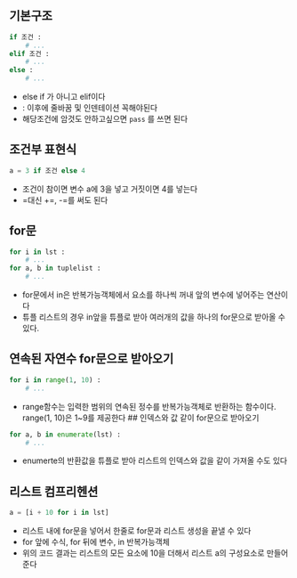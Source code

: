 ## 기본구조

```python
if 조건 :
	# ...
elif 조건 :
	# ...
else :
	# ...
```

- else if 가 아니고 elif이다
- : 이후에 줄바꿈 및 인덴테이션 꼭해야된다
- 해당조건에 암것도 안하고싶으면 `pass` 를 쓰면 된다

## 조건부 표현식

```python
a = 3 if 조건 else 4
```

- 조건이 참이면 변수 a에 3을 넣고 거짓이면 4를 넣는다
- =대신 +=, -=를 써도 된다

## for문

```python
for i in lst :
	# ...
for a, b in tuplelist :
	# ...
```

- for문에서 in은 반복가능객체에서 요소를 하나씩 꺼내 앞의 변수에 넣어주는 연산이다
- 튜플 리스트의 경우 in앞을 튜플로 받아 여러개의 값을 하나의 for문으로 받아올 수 있다.

## 연속된 자연수 for문으로 받아오기

```python
for i in range(1, 10) :
	# ...
```

- range함수는 입력한 범위의 연속된 정수를 반복가능객체로 반환하는 함수이다. range(1, 10)은 1~9를 제공한다 ## 인덱스와 값 같이 for문으로 받아오기

```python
for a, b in enumerate(lst) :
	# ...
```

- enumerte의 반환값을 튜플로 받아 리스트의 인덱스와 값을 같이 가져올 수도 있다

## 리스트 컴프리헨션

```python
a = [i + 10 for i in lst]
```

- 리스트 내에 for문을 넣어서 한줄로 for문과 리스트 생성을 끝낼 수 있다
- for 앞에 수식, for 뒤에 변수, in 반복가능객체
- 위의 코드 결과는 리스트의 모든 요소에 10을 더해서 리스트 a의 구성요소로 만들어준다